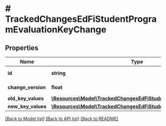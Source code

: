 # # TrackedChangesEdFiStudentProgramEvaluationKeyChange

## Properties

Name | Type | Description | Notes
------------ | ------------- | ------------- | -------------
**id** | **string** | Resource identifier | [optional]
**change_version** | **float** | Change version | [optional]
**old_key_values** | [**\Resources\Model\TrackedChangesEdFiStudentProgramEvaluationKey**](TrackedChangesEdFiStudentProgramEvaluationKey.md) |  | [optional]
**new_key_values** | [**\Resources\Model\TrackedChangesEdFiStudentProgramEvaluationKey**](TrackedChangesEdFiStudentProgramEvaluationKey.md) |  | [optional]

[[Back to Model list]](../../README.md#models) [[Back to API list]](../../README.md#endpoints) [[Back to README]](../../README.md)
